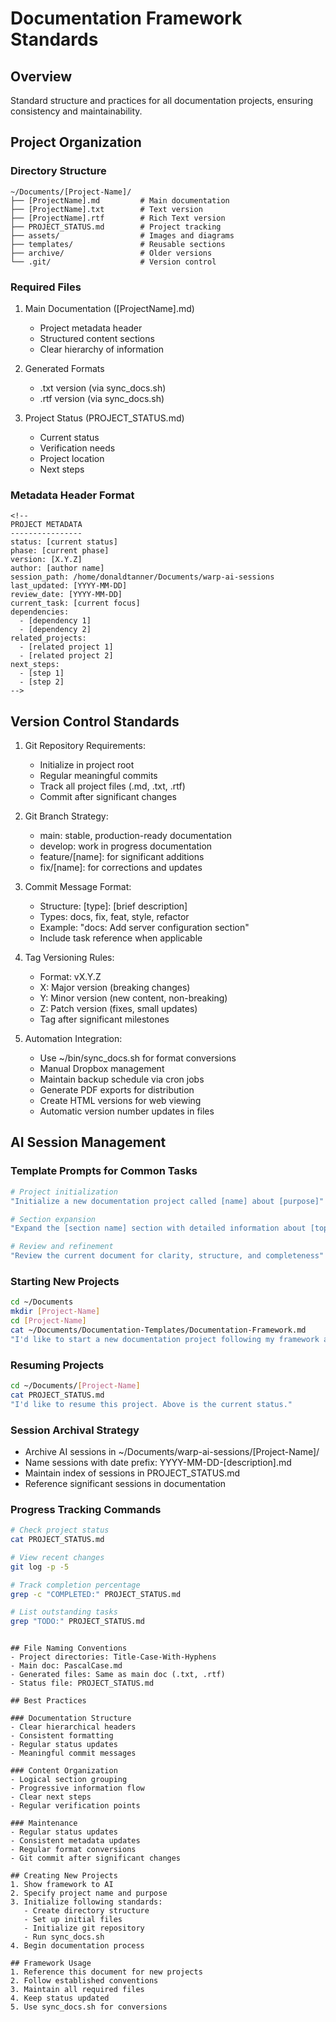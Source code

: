 <!--
PROJECT METADATA
----------------
status: Active Framework
phase: Documentation Standards
session_path: /home/donaldtanner/Documents/warp-ai-sessions
last_updated: 2025-04-07
current_task: Define comprehensive documentation framework and rules
next_steps:
  - Create example templates
  - Test framework with sample project
-->

# Documentation Framework Standards

## Overview
Standard structure and practices for all documentation projects, ensuring consistency and maintainability.

## Project Organization

### Directory Structure
```
~/Documents/[Project-Name]/
├── [ProjectName].md         # Main documentation
├── [ProjectName].txt        # Text version
├── [ProjectName].rtf        # Rich Text version
├── PROJECT_STATUS.md        # Project tracking
├── assets/                  # Images and diagrams
├── templates/               # Reusable sections
├── archive/                 # Older versions
└── .git/                    # Version control
```

### Required Files
1. Main Documentation ([ProjectName].md)
   - Project metadata header
   - Structured content sections
   - Clear hierarchy of information

2. Generated Formats
   - .txt version (via sync_docs.sh)
   - .rtf version (via sync_docs.sh)

3. Project Status (PROJECT_STATUS.md)
   - Current status
   - Verification needs
   - Project location
   - Next steps

### Metadata Header Format
```
<!--
PROJECT METADATA
----------------
status: [current status]
phase: [current phase]
version: [X.Y.Z]
author: [author name]
session_path: /home/donaldtanner/Documents/warp-ai-sessions
last_updated: [YYYY-MM-DD]
review_date: [YYYY-MM-DD]
current_task: [current focus]
dependencies:
  - [dependency 1]
  - [dependency 2]
related_projects:
  - [related project 1]
  - [related project 2]
next_steps:
  - [step 1]
  - [step 2]
-->
```

## Version Control Standards
1. Git Repository Requirements:
   - Initialize in project root
   - Regular meaningful commits
   - Track all project files (.md, .txt, .rtf)
   - Commit after significant changes

2. Git Branch Strategy:
   - main: stable, production-ready documentation
   - develop: work in progress documentation
   - feature/[name]: for significant additions
   - fix/[name]: for corrections and updates

3. Commit Message Format:
   - Structure: [type]: [brief description]
   - Types: docs, fix, feat, style, refactor
   - Example: "docs: Add server configuration section"
   - Include task reference when applicable

4. Tag Versioning Rules:
   - Format: vX.Y.Z
   - X: Major version (breaking changes)
   - Y: Minor version (new content, non-breaking)
   - Z: Patch version (fixes, small updates)
   - Tag after significant milestones

5. Automation Integration:
   - Use ~/bin/sync_docs.sh for format conversions
   - Manual Dropbox management
   - Maintain backup schedule via cron jobs
   - Generate PDF exports for distribution
   - Create HTML versions for web viewing
   - Automatic version number updates in files

## AI Session Management
### Template Prompts for Common Tasks
```bash
# Project initialization
"Initialize a new documentation project called [name] about [purpose]"

# Section expansion
"Expand the [section name] section with detailed information about [topic]"

# Review and refinement
"Review the current document for clarity, structure, and completeness"
```

### Starting New Projects
```bash
cd ~/Documents
mkdir [Project-Name]
cd [Project-Name]
cat ~/Documents/Documentation-Templates/Documentation-Framework.md
"I'd like to start a new documentation project following my framework above."
```

### Resuming Projects
```bash
cd ~/Documents/[Project-Name]
cat PROJECT_STATUS.md
"I'd like to resume this project. Above is the current status."
```

### Session Archival Strategy
- Archive AI sessions in ~/Documents/warp-ai-sessions/[Project-Name]/
- Name sessions with date prefix: YYYY-MM-DD-[description].md
- Maintain index of sessions in PROJECT_STATUS.md
- Reference significant sessions in documentation

### Progress Tracking Commands
```bash
# Check project status
cat PROJECT_STATUS.md

# View recent changes
git log -p -5

# Track completion percentage
grep -c "COMPLETED:" PROJECT_STATUS.md

# List outstanding tasks
grep "TODO:" PROJECT_STATUS.md
```
```

## File Naming Conventions
- Project directories: Title-Case-With-Hyphens
- Main doc: PascalCase.md
- Generated files: Same as main doc (.txt, .rtf)
- Status file: PROJECT_STATUS.md

## Best Practices

### Documentation Structure
- Clear hierarchical headers
- Consistent formatting
- Regular status updates
- Meaningful commit messages

### Content Organization
- Logical section grouping
- Progressive information flow
- Clear next steps
- Regular verification points

### Maintenance
- Regular status updates
- Consistent metadata updates
- Regular format conversions
- Git commit after significant changes

## Creating New Projects
1. Show framework to AI
2. Specify project name and purpose
3. Initialize following standards:
   - Create directory structure
   - Set up initial files
   - Initialize git repository
   - Run sync_docs.sh
4. Begin documentation process

## Framework Usage
1. Reference this document for new projects
2. Follow established conventions
3. Maintain all required files
4. Keep status updated
5. Use sync_docs.sh for conversions
